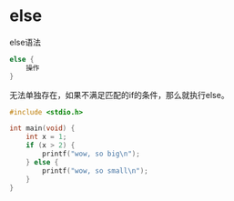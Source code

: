 # else

else语法

```c
else {
    操作
}
```

无法单独存在，如果不满足匹配的if的条件，那么就执行else。

```c
#include <stdio.h>

int main(void) {
    int x = 1;
    if (x > 2) {
        printf("wow, so big\n");
    } else {
        printf("wow, so small\n");
    }
}
```

